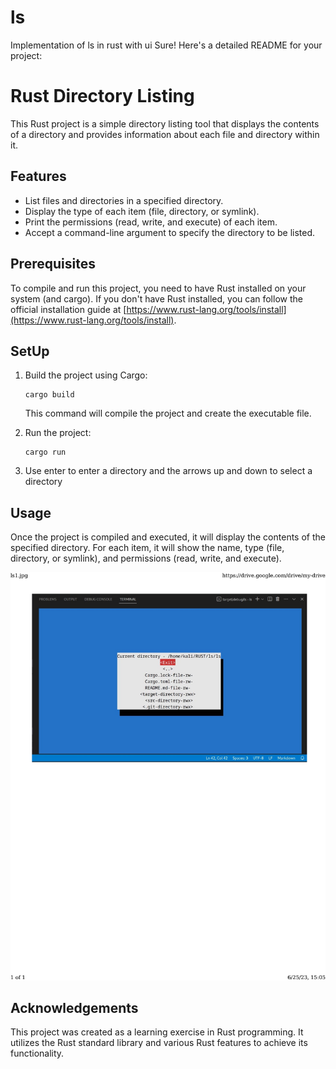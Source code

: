 # ls
Implementation of ls in rust with ui
Sure! Here's a detailed README for your project:

# Rust Directory Listing

This Rust project is a simple directory listing tool that displays the contents of a directory and provides information about each file and directory within it.

## Features

- List files and directories in a specified directory.
- Display the type of each item (file, directory, or symlink).
- Print the permissions (read, write, and execute) of each item.
- Accept a command-line argument to specify the directory to be listed.

## Prerequisites

To compile and run this project, you need to have Rust installed on your system (and cargo). If you don't have Rust installed, you can follow the official installation guide at [https://www.rust-lang.org/tools/install](https://www.rust-lang.org/tools/install).

## SetUp

1. Build the project using Cargo:

   ```
   cargo build
   ```

   This command will compile the project and create the executable file.

2. Run the project:

   ```
   cargo run 
   ```
3. Use enter to enter a directory and the arrows up and down to select a directory

## Usage

Once the project is compiled and executed, it will display the contents of the specified directory. For each item, it will show the name, type (file, directory, or symlink), and permissions (read, write, and execute).


![Output:](./ls1.png)
## Acknowledgements

This project was created as a learning exercise in Rust programming. It utilizes the Rust standard library and various Rust features to achieve its functionality.

